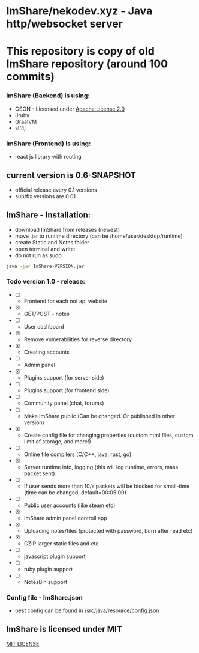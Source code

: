 # ImShare/nekodev.xyz - Java http/websocket server
# This repository is copy of old ImShare repository (around 100 commits)

### ImShare (Backend) is using:
* GSON - Licensed under [Apache License 2.0](https://github.com/google/gson/blob/master/LICENSE)
* Jruby
* GraalVM
* slf4j

### ImShare (Frontend) is using:
* react js library with routing


## current version is 0.6-SNAPSHOT
* official release every 0.1 versions
* sub/fix versions are 0.01

## ImShare - Installation:
* download ImShare from releases (newest)
* move .jar to runtime directory (can be /home/user/desktop/runtime)
* create Static and Notes folder
* open terminal and write:
* do not run as sudo
```bash
java -jar ImShare-VERSION.jar
```

### Todo version 1.0 - release:


* [ ] - Frontend for each not api website  

* [X] - GET/POST - notes

* [ ] - User dashboard

* [X] - Remove vulnerabilities for reverse directory

* [X] - Creating accounts

* [ ] - Admin panel

* [X] - Plugins support (for server side)

* [ ] - Plugins support (for frontend side)

* [ ] - Community panel (chat, forums)

* [ ] - Make ImShare public (Can be changed. Or published in other version)

* [X] - Create config file for changing properties (custom html files, custom limit of storage, and more!) 

* [ ] - Online file compilers (C/C++, java, rust, go)

* [X] - Server runtime info, logging (this will log runtime, errors, mass packet sent)

* [ ] - If user sends more than 10/s packets will be blocked for small-time (time can be changed, default=00:05:00)

* [ ] - Public user accounts (like steam etc)

* [X] - ImShare admin panel controll app

* [X] - Uploading notes/files (protected with password, burn after read etc)

* [X] - GZIP larger static files and etc

* [ ] - javascript plugin support

* [ ] - ruby plugin support

* [ ] - NotesBin support


### Config file - ImShare.json
* best config can be found in /src/java/resource/config.json

## ImShare is licensed under MIT
[MIT LICENSE](https://choosealicense.com/licenses/mit/)
